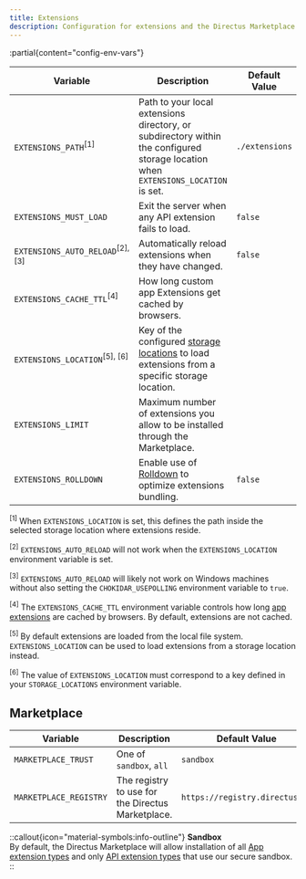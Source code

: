 ```yaml
---
title: Extensions
description: Configuration for extensions and the Directus Marketplace.
---
```


:partial{content="config-env-vars"}

| Variable                                    | Description                                                                                                                        | Default Value  |
| ------------------------------------------- | ---------------------------------------------------------------------------------------------------------------------------------- | -------------- |
| `EXTENSIONS_PATH`<sup>[1]</sup>             | Path to your local extensions directory, or subdirectory within the configured storage location when `EXTENSIONS_LOCATION` is set. | `./extensions` |
| `EXTENSIONS_MUST_LOAD`                      | Exit the server when any API extension fails to load.                                                                              | `false`        |
| `EXTENSIONS_AUTO_RELOAD`<sup>[2], [3]</sup> | Automatically reload extensions when they have changed.                                                                            | `false`        |
| `EXTENSIONS_CACHE_TTL`<sup>[4]</sup>        | How long custom app Extensions get cached by browsers.                                                                             |                |
| `EXTENSIONS_LOCATION`<sup>[5], [6]</sup>    | Key of the configured [storage locations](/configuration/files) to load extensions from a specific storage location.               |                |
| `EXTENSIONS_LIMIT`                          | Maximum number of extensions you allow to be installed through the Marketplace.                                                    |                |
| `EXTENSIONS_ROLLDOWN`                       | Enable use of [Rolldown](https://rolldown.rs/) to optimize extensions bundling.                                                    | `false`        |

<sup>[1]</sup> When `EXTENSIONS_LOCATION` is set, this defines the path inside the selected storage location where extensions reside.

<sup>[2]</sup> `EXTENSIONS_AUTO_RELOAD` will not work when the `EXTENSIONS_LOCATION` environment variable is set.

<sup>[3]</sup> `EXTENSIONS_AUTO_RELOAD` will likely not work on Windows machines without also setting the `CHOKIDAR_USEPOLLING` environment variable to `true`.

<sup>[4]</sup> The `EXTENSIONS_CACHE_TTL` environment variable controls how long [app extensions](/guides/extensions/app-extensions) are cached by browsers. By default, extensions are not cached.

<sup>[5]</sup> By default extensions are loaded from the local file system. `EXTENSIONS_LOCATION` can be used to load extensions from a storage location instead.

<sup>[6]</sup> The value of `EXTENSIONS_LOCATION` must correspond to a key defined in your `STORAGE_LOCATIONS` environment variable.

## Marketplace

| Variable               | Description                                       | Default Value                  |
| ---------------------- | ------------------------------------------------- | ------------------------------ |
| `MARKETPLACE_TRUST`    | One of `sandbox`, `all`                           | `sandbox`                      |
| `MARKETPLACE_REGISTRY` | The registry to use for the Directus Marketplace. | `https://registry.directus.io` |

::callout{icon="material-symbols:info-outline"}
**Sandbox**  
By default, the Directus Marketplace will allow installation of all [App extension types](/guides/extensions/app-extensions) and only [API extension types](/guides/extensions/api-extensions) that use our secure sandbox.
::

